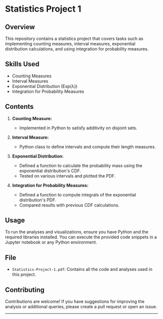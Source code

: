 # Statistics Project 1

## Overview
This repository contains a statistics project that covers tasks such as implementing counting measures, interval measures, exponential distribution calculations, and using integration for probability measures.

## Skills Used
- Counting Measures
- Interval Measures
- Exponential Distribution (Exp(λ))
- Integration for Probability Measures

## Contents
1. **Counting Measure:**
   - Implemented in Python to satisfy additivity on disjoint sets.

2. **Interval Measure:**
   - Python class to define intervals and compute their length measures.

3. **Exponential Distribution:**
   - Defined a function to calculate the probability mass using the exponential distribution's CDF.
   - Tested on various intervals and plotted the PDF.

4. **Integration for Probability Measures:**
   - Defined a function to compute integrals of the exponential distribution's PDF.
   - Compared results with previous CDF calculations.

## Usage
To run the analyses and visualizations, ensure you have Python and the required libraries installed. You can execute the provided code snippets in a Jupyter notebook or any Python environment.

## File
- `Statistics-Project-1.pdf`: Contains all the code and analyses used in this project.

## Contributing
Contributions are welcome! If you have suggestions for improving the analysis or additional queries, please create a pull request or open an issue.

---


